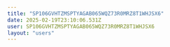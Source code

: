 ```yaml
---
title: "SP106GVHTZMSPTYAGAB065WQZ73R0MRZ8T1WHJSX6"
date: 2025-02-19T23:10:06.531Z
user: SP106GVHTZMSPTYAGAB065WQZ73R0MRZ8T1WHJSX6
layout: "users"
---
```

    
